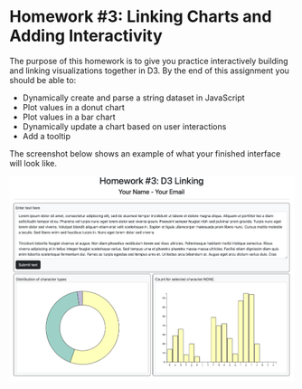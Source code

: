 # Homework #3: Linking Charts and Adding Interactivity

The purpose of this homework is to give you practice interactively building and linking visualizations together in D3. By the end of this assignment you should be able to:

- Dynamically create and parse a string dataset in JavaScript
- Plot values in a donut chart
- Plot values in a bar chart
- Dynamically update a chart based on user interactions
- Add a tooltip

The screenshot below shows an example of what your finished interface will look like.

![imgs/interface.png](imgs/interface.png)
